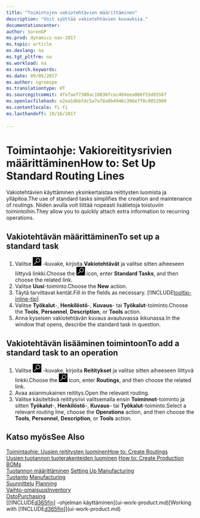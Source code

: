 ```yaml
---
title: "Toimintojen vakiotehtävien määrittäminen"
description: "Voit syöttää vakiotehtävien kuvauksia."
documentationcenter: 
author: SorenGP
ms.prod: dynamics-nav-2017
ms.topic: article
ms.devlang: na
ms.tgt_pltfrm: na
ms.workload: na
ms.search.keywords: 
ms.date: 09/05/2017
ms.author: sgroespe
ms.translationtype: HT
ms.sourcegitcommit: 4fefaef7380ac10836fcac404eea006f55d8556f
ms.openlocfilehash: e2ea1dbbfdc5a7e78a8b4946c396e7f8c0052909
ms.contentlocale: fi-fi
ms.lasthandoff: 10/16/2017

---
```

# <a name="how-to-set-up-standard-routing-lines"></a><span data-ttu-id="57495-103">Toimintaohje: Vakioreititysrivien määrittäminen</span><span class="sxs-lookup"><span data-stu-id="57495-103">How to: Set Up Standard Routing Lines</span></span>
<span data-ttu-id="57495-104">Vakiotehtävien käyttäminen yksinkertaistaa reititysten luomista ja ylläpitoa.</span><span class="sxs-lookup"><span data-stu-id="57495-104">The use of standard tasks simplifies the creation and maintenance of routings.</span></span> <span data-ttu-id="57495-105">Niiden avulla voit liittää nopeasti lisätietoja toistuviin toimintoihin.</span><span class="sxs-lookup"><span data-stu-id="57495-105">They allow you to quickly attach extra information to recurring operations.</span></span>

## <a name="to-set-up-a-standard-task"></a><span data-ttu-id="57495-106">Vakiotehtävän määrittäminen</span><span class="sxs-lookup"><span data-stu-id="57495-106">To set up a standard task</span></span>
1. <span data-ttu-id="57495-107">Valitse ![Etsi sivu tai raportti](media/ui-search/search_small.png "Etsi sivu tai raportti -kuvake") -kuvake, kirjoita **Vakiotehtävät** ja valitse sitten aiheeseen liittyvä linkki.</span><span class="sxs-lookup"><span data-stu-id="57495-107">Choose the ![Search for Page or Report](media/ui-search/search_small.png "Search for Page or Report icon") icon, enter **Standard Tasks**, and then choose the related link.</span></span>
2. <span data-ttu-id="57495-108">Valitse **Uusi**-toiminto.</span><span class="sxs-lookup"><span data-stu-id="57495-108">Choose the **New** action.</span></span>
3. <span data-ttu-id="57495-109">Täytä tarvittavat kentät.</span><span class="sxs-lookup"><span data-stu-id="57495-109">Fill in the fields as necessary.</span></span> [!INCLUDE[tooltip-inline-tip](includes/tooltip-inline-tip_md.md)]
4. <span data-ttu-id="57495-110">Valitse **Työkalut**-, **Henkilöstö**-, **Kuvaus**- tai **Työkalut**-toiminto.</span><span class="sxs-lookup"><span data-stu-id="57495-110">Choose the **Tools**, **Personnel**, **Description**, or **Tools** action.</span></span>
5. <span data-ttu-id="57495-111">Anna kyseisen vakiotehtävän kuvaus avautuvassa ikkunassa.</span><span class="sxs-lookup"><span data-stu-id="57495-111">In the window that opens, describe the standard task in question.</span></span>

## <a name="to-add-a-standard-task-to-an-operation"></a><span data-ttu-id="57495-112">Vakiotehtävän lisääminen toimintoon</span><span class="sxs-lookup"><span data-stu-id="57495-112">To add a standard task to an operation</span></span>
1. <span data-ttu-id="57495-113">Valitse ![Etsi sivu tai raportti](media/ui-search/search_small.png "Etsi sivu tai raportti -kuvake") -kuvake, kirjoita **Reititykset** ja valitse sitten aiheeseen liittyvä linkki.</span><span class="sxs-lookup"><span data-stu-id="57495-113">Choose the ![Search for Page or Report](media/ui-search/search_small.png "Search for Page or Report icon") icon, enter **Routings**, and then choose the related link.</span></span>
2. <span data-ttu-id="57495-114">Avaa asianmukainen reititys.</span><span class="sxs-lookup"><span data-stu-id="57495-114">Open the relevant routing.</span></span>
3. <span data-ttu-id="57495-115">Valitse käsiteltävä reititysrivi valitsemalla ensin **Toiminnot**-toiminto ja sitten **Työkalut**-, **Henkilöstö**-, **Kuvaus**- tai **Työkalut**-toiminto.</span><span class="sxs-lookup"><span data-stu-id="57495-115">Select a relevant routing line, choose the **Operations** action, and then choose the **Tools**, **Personnel**, **Description**, or **Tools** action.</span></span>

## <a name="see-also"></a><span data-ttu-id="57495-116">Katso myös</span><span class="sxs-lookup"><span data-stu-id="57495-116">See Also</span></span>  
[<span data-ttu-id="57495-117">Toimintaohje: Uusien reititysten luominen</span><span class="sxs-lookup"><span data-stu-id="57495-117">How to: Create Routings</span></span>](production-how-to-create-routings.md)  
<span data-ttu-id="57495-118">[Uusien tuotannon tuoterakenteiden luominen](production-how-to-create-production-boms.md)   </span><span class="sxs-lookup"><span data-stu-id="57495-118">[How to: Create Production BOMs](production-how-to-create-production-boms.md)   </span></span>  
<span data-ttu-id="57495-119">[Tuotannon määrittäminen](production-configure-production-processes.md) </span><span class="sxs-lookup"><span data-stu-id="57495-119">[Setting Up Manufacturing](production-configure-production-processes.md) </span></span>  
<span data-ttu-id="57495-120">[Tuotanto](production-manage-manufacturing.md)  </span><span class="sxs-lookup"><span data-stu-id="57495-120">[Manufacturing](production-manage-manufacturing.md)  </span></span>  
<span data-ttu-id="57495-121">[Suunnittelu](production-planning.md) </span><span class="sxs-lookup"><span data-stu-id="57495-121">[Planning](production-planning.md) </span></span>  
[<span data-ttu-id="57495-122">Vaihto-omaisuus</span><span class="sxs-lookup"><span data-stu-id="57495-122">Inventory</span></span>](inventory-manage-inventory.md)  
[<span data-ttu-id="57495-123">Osto</span><span class="sxs-lookup"><span data-stu-id="57495-123">Purchasing</span></span>](purchasing-manage-purchasing.md)  
<span data-ttu-id="57495-124">[[!INCLUDE[d365fin](includes/d365fin_md.md)] -ohjelman käyttäminen](ui-work-product.md)</span><span class="sxs-lookup"><span data-stu-id="57495-124">[Working with [!INCLUDE[d365fin](includes/d365fin_md.md)]](ui-work-product.md)</span></span>  

